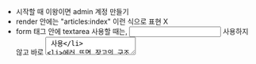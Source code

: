 - 시작할 때 이왕이면 admin 계정 만들기
- render 안에는 "articles:index" 이런 식으로 표현 X
- form 태그 안에 textarea 사용할 때는, <input> 사용하지 않고 바로 <textarea> 사용
- 에러 뜨면 장고의 구조 (url에서 요청 받아서, views 갔다가, model 가서 DB에 접근하고, ...) 생각해보기
- =======
## TemplateDoesNotExist

- settings.py에 TEMPLATES 리스트 안 'DIRS'를 [BASE_DIR / 'templates']로 수정
- settings.py에 INSTALLED_APPS 에 앱 이름(articles) 추가
- templates 폴더 이름 추가
- 경로 확인







### Form

데이터를 생성 및 변경 시, django의 프레임워크를 사용하여 손쉽게 구현 가능

(데이터 조회, 삭제 등은 그냥 models.py의 Article 클래스 사용)

원래는 models.py에 클래스를 직접 만들어서 사용

```python
from django.db import models

# Create your models here.
class Article(models.Model):
    title = models.CharField(max_length=10)
    content = models.TextField()
```

django form을 사용하면

```python
# articles/forms.py
from django import forms

class ArticleForm(forms.Form):
    title = forms.CharField(max_length=10)
    content = forms.CharField(widget=forms.Textarea)
    
# articles/views.py 에서 .models Article 클래스 쓰지 말고, .forms ArticleForm 사용
# 그러면 다양한 기능들 사용 가능
# ex. html에서 {{ form.as_p }}로 표현 가능
#	  표현방법 1.Form fields  2. Widgets
```

Django ModelForm을 사용하면 form class 작성 시 중복되는 부분 안써도 됨

```python
# articles/forms.py
from django import forms
from .models import Article

class ArticleForm(forms.ModelForm):
    class Meta:
        model = Article
        fields = '__all__'
        
# Meta 클래스에 ModelForm의 정보 작성
# model은 ModelForm이 참조할 모델
# fields는 참조하는 모델에 정의된 field 정보를 Form에 적용함
# 배제하고픈 필드가 있으면, fields 대신 exclude = ('title', ) 입력
```

이후 view 함수에 articles/forms.py의 `ArticleForm` 사용

- 앱 폴더에 forms.py 생성 후, `from django import forms`를 상속받은 `ArticleForm`이라는 별도의 class 선언
- (TextField) 가 존재하지 않음
- {{ form.as_p }} 처럼 사용
- widget 사용해서 꾸미기 (https://docs.djangoproject.com/en/4.1/ref/forms/widgets/#built-in-widgets)
- 이후 views.py에서 `save()`, `is_valid()`, `form.errors` 사용 가능
- 이후 html에서 `{{ form.as_p}}`, 



# django authentication system

- custom user model 사용을 강력히 권장 (기본 User 모델과 동일하게 작동하면서도 이후 수정 가능. 단, 첫 migrate 실행 전에 수정하기)

  ```python
  # accounts - models.py
  
  from django.contrib.auth.models import AbstractUser
  
  class User(AbstractUser):
      pass
  ```

  ```python
  # accounts - forms.py
  from django.contrib.auth.forms import UserCreationForm
  from django.contrib.auth import get_user_model
  
  
  class CustomUserCreationForm(UserCreationForm):
  
      class Meta(UserCreationForm):
          model = get_user_model()
          fields = UserCreationForm.fields
  ```

  

  이후 M:N 기능 등을 사용할 때 자유롭게 유저 모델을 사용하기 위해, 상속받은 CustomUserModel을 사용

  

- login

  - AuthenticationForm

    username과 password가 유효한지 검증

- logout

  - 세션을 delete하는 과정



## 1013



- html 태그에서 헷갈리는 게 있으면 mdn 문서 보기

- 장고에서 미디어파일 사용하려면 인코딩 타입 수정, 파일이 가는 경로(urls.py) 확인

- ModelForm 에서 특정 pk를 갖는 데이터 찾기

  ```python
  a = Article.objects.get(pk=article_pk)
  form = ArticleForm(instance=a)
  ```

- model 은 사용할 표 (테이블), ModelForm 은 model을 그대로 상속받으면서 편리한 기능(유효성 검사 등)을 사용할 수 있는 클래스.

  즉, model 에서 데이터를 삭제하면 ModelForm 도 당연히 사라짐

- 로그인 기능 구현 시, `accounts - models.py` 에서 새로 상속받은 User 클래스 생성

  `accounts - forms.py` 에 CustomUserCreationForm 만들어서 사용

  이후 `class Meta`에서 `model = get_user_model()`  해서 현재 새로 정의한 유저 모델 사용하도록 하기

- 로그인 views 함수 작성 시, `from django.contrib.auth.forms import AuthenticationForm` 받아서 사용

  AuthenticationForm : 유저가 존재하는지를 검증하는 Django 내장 모델 폼. 사용자가 로그인 폼에 작성한 정보가 유효한지를 검증함

- auth_login 에서 

  1. ```python
     user = form.save()
     auth_login(request, user)
     ```

  2. ```python
     auth_login(request, form.get_user())
     ```

     둘 다 되는 이유는, save() 가 `self.instanc`를 반환하기 때문

- 로그인 관련 기능 사용 시, `request.user` 하면 사용자 정보에 접근 가능

- 로그인 한 뒤 글 쓸 때, 자동으로 user_id 를 할당하는 법 (글 쓸 때 user 도 선택하지 않도록 하기)

  ```python
  article = form.save(commit=False)
  article.user = request.user
  ```

  하면 글 쓸 대 user 입력하지 않아도 자동으로 로그인된 유저 저장
